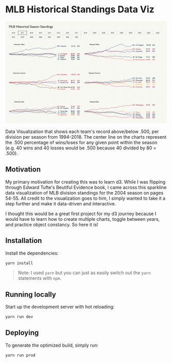 # MLB Historical Standings Data Viz

![MLB Historical Standings Screenshot Gif](screenshot.gif?raw=true)

Data Visualization that shows each team's record above/below .500,
per division per season from 1994-2018. The center
line on the charts represent the .500 percentage of wins/loses for any given
point within the season (e.g. 40 wins and 40 losses would be .500 because 40
divided by 80 = .500).

## Motivation

My primary motivation for creating this was to learn d3. While I was flipping
through Edward Tufte's Beutiful Evidence book, I came across this sparkline data
visualization of MLB division standings for the 2004 season on pages 54-55. All
credit to the visualization goes to him, I simply wanted to take it a step
further and make it data-driven and interactive.

I thought this would be a great first project for my d3 journey because I would have to learn
how to create multiple charts, toggle between years, and practice object constancy. So here it is!

## Installation

Install the dependencies:

```sh
yarn install
```

> Note: I used `yarn` but you can just as easily switch out the `yarn` statements with
> `npm`.

## Running locally

Start up the development server with hot reloading:

```sh
yarn run dev
```

## Deploying

To generate the optimized build, simply run:

```sh
yarn run prod
```
